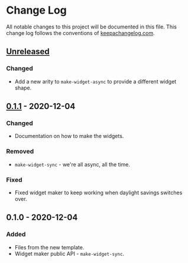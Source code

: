 # Change Log
All notable changes to this project will be documented in this file. This change log follows the conventions of [keepachangelog.com](http://keepachangelog.com/).

## [Unreleased]
### Changed
- Add a new arity to `make-widget-async` to provide a different widget shape.

## [0.1.1] - 2020-12-04
### Changed
- Documentation on how to make the widgets.

### Removed
- `make-widget-sync` - we're all async, all the time.

### Fixed
- Fixed widget maker to keep working when daylight savings switches over.

## 0.1.0 - 2020-12-04
### Added
- Files from the new template.
- Widget maker public API - `make-widget-sync`.

[Unreleased]: https://github.com/your-name/advent2020/compare/0.1.1...HEAD
[0.1.1]: https://github.com/your-name/advent2020/compare/0.1.0...0.1.1
